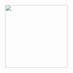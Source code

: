 <p style="text-align: center">
    <img src="https://avatars0.githubusercontent.com/u/6279882?s=460&u=a673a817ae488d8784c1f2bdfca2028e60fa0ad0&v=4" height="200"></img>
</p>
